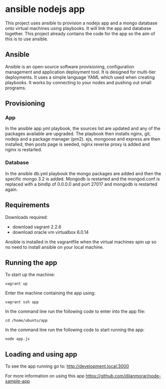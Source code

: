 # ansible nodejs app

This project uses ansible to provision a nodejs app and a mongo database onto virtual machines using playbooks. It will link the app and database together. This project already contains the code for the app so the aim of this is to use ansible.

## Ansible

 Ansible is an open-source software provisioning, configuration management and application deployment tool. It is designed for multi-tier deployments. It uses a simple language YAML which used when creating playbooks. It works by connecting to your nodes and pushing out small programs.

## Provisioning

### App

In the ansible app.yml playbook, the sources list are updated and any of the packages available are upgraded. The playbook then installs nginx, git, nodejs and a package manager (pm2). ejs, mongoose and express are then installed, then posts page is seeded, nginx reverse proxy is added and nginx is restarted.

### Database

In the ansible db.yml playbook the mongo packages are added and then the specific mongo 3.2 is added. Mongodb is restarted and the mongod.conf is replaced with a bindIp of 0.0.0.0 and port 27017 and mongodb is restarted again.

## Requirements

Downloads required:
- download vagrant 2.2.6
- download oracle vm virtualbox 6.0.14

Ansible is installed in the vagrantfile when the virtual machines spin up so no need to install ansible on your local machine.

## Running the app

To start up the machine:
```
vagrant up
```
Enter the machine containing the app using:
```
vagrant ssh app
```
In the command line run the following code to enter into the app file:
```
cd /home/ubuntu/app
```
In the command line run the following code to start running the app:
```
node app.js
```
## Loading and using app

To see the app running go to: http://development.local:3000

For more information on using this app https://github.com/dilanmorar/node-sample-app
